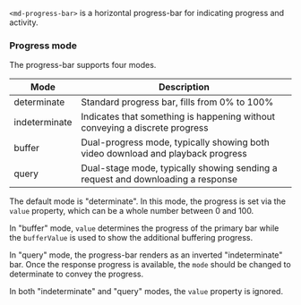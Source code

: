 `<md-progress-bar>` is a horizontal progress-bar for indicating progress and activity.

<!-- example(progress-bar-overview) -->


### Progress mode
The progress-bar supports four modes.

| Mode          | Description                                                                      |
|---------------|----------------------------------------------------------------------------------|
| determinate   | Standard progress bar, fills from 0% to 100%                                     |
| indeterminate | Indicates that something is happening without conveying a discrete progress      |
| buffer        | Dual-progress mode, typically showing both video download and playback progress  |
| query         | Dual-stage mode, typically showing sending a request and downloading a response  |

The default mode is "determinate". In this mode, the progress is set via the `value` property, 
which can be a whole number between 0 and 100.

In "buffer" mode, `value` determines the progress of the primary bar while the `bufferValue` is 
used to show the additional buffering progress.

In "query" mode, the progress-bar renders as an inverted "indeterminate" bar. Once the response 
progress is available, the `mode` should be changed to determinate to convey the progress.  

In both "indeterminate" and "query" modes, the `value` property is ignored.
